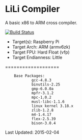 LiLi Compiler
===================

A basic x86 to ARM cross compiler.

[![Build Status](http://build.vanomaly.net/buildStatus/icon?job=LiLiCompiler)](http://build.vanomaly.net/job/LiLiCompiler/)

 - Target(s): Raspberry Pi
 - Target Arch: ARM (armv6zk)
 - Target FPU: Hard Float (vfp)
 - Target Endianness: Little

===================

        Base Packages:
                gcc-4.8.3
                binutils-2.25
                gmp-6.0.0a
                mpfr-3.1.2
                mpc-1.0.2
                musl-libc-1.1.6
                linux kernel 3.18.x
                zlib-1.2.8
                m4-1.4.17
                flex-2.5.39
                bison-3.0.4


Last Updated: 2015-02-04

